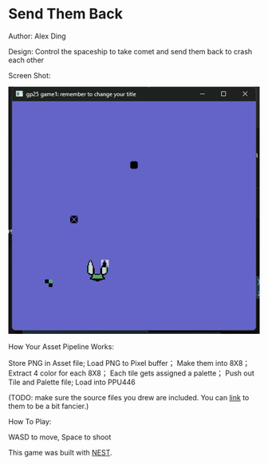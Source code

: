 # Send Them Back

Author: Alex Ding

Design: Control the spaceship to take comet and send them back to crash each other 

Screen Shot:

![Screen Shot](screenshot.png)

How Your Asset Pipeline Works:

Store PNG in Asset file;
Load PNG to Pixel buffer；
Make them into 8X8；
Extract 4 color for each 8X8；
Each tile gets assigned a palette；
Push out Tile and Palette file;
Load into PPU446

(TODO: make sure the source files you drew are included. You can [link](your/file.png) to them to be a bit fancier.)

How To Play:

WASD to move, Space to shoot 

This game was built with [NEST](NEST.md).

